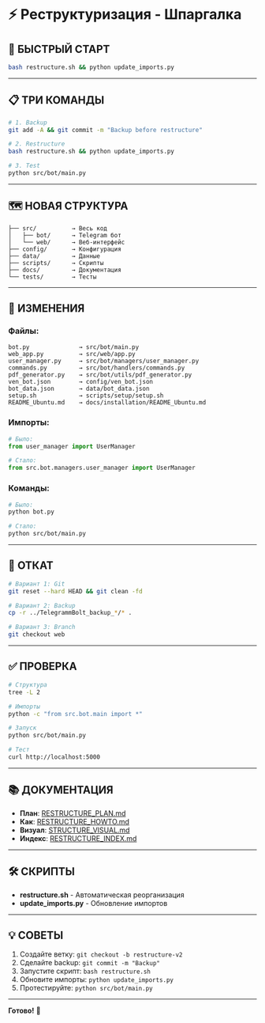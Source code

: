 # ⚡ Реструктуризация - Шпаргалка

## 🚀 БЫСТРЫЙ СТАРТ

```bash
bash restructure.sh && python update_imports.py
```

---

## 📋 ТРИ КОМАНДЫ

```bash
# 1. Backup
git add -A && git commit -m "Backup before restructure"

# 2. Restructure
bash restructure.sh && python update_imports.py

# 3. Test
python src/bot/main.py
```

---

## 🗺️ НОВАЯ СТРУКТУРА

```
├── src/          → Весь код
│   ├── bot/      → Telegram бот
│   └── web/      → Веб-интерфейс
├── config/       → Конфигурация
├── data/         → Данные
├── scripts/      → Скрипты
├── docs/         → Документация
└── tests/        → Тесты
```

---

## 📝 ИЗМЕНЕНИЯ

### Файлы:
```
bot.py              → src/bot/main.py
web_app.py          → src/web/app.py
user_manager.py     → src/bot/managers/user_manager.py
commands.py         → src/bot/handlers/commands.py
pdf_generator.py    → src/bot/utils/pdf_generator.py
ven_bot.json        → config/ven_bot.json
bot_data.json       → data/bot_data.json
setup.sh            → scripts/setup/setup.sh
README_Ubuntu.md    → docs/installation/README_Ubuntu.md
```

### Импорты:
```python
# Было:
from user_manager import UserManager

# Стало:
from src.bot.managers.user_manager import UserManager
```

### Команды:
```bash
# Было:
python bot.py

# Стало:
python src/bot/main.py
```

---

## 🔄 ОТКАТ

```bash
# Вариант 1: Git
git reset --hard HEAD && git clean -fd

# Вариант 2: Backup
cp -r ../TelegrammBolt_backup_*/* .

# Вариант 3: Branch
git checkout web
```

---

## ✅ ПРОВЕРКА

```bash
# Структура
tree -L 2

# Импорты
python -c "from src.bot.main import *"

# Запуск
python src/bot/main.py

# Тест
curl http://localhost:5000
```

---

## 📚 ДОКУМЕНТАЦИЯ

- **План**: [RESTRUCTURE_PLAN.md](RESTRUCTURE_PLAN.md)
- **Как**: [RESTRUCTURE_HOWTO.md](RESTRUCTURE_HOWTO.md)
- **Визуал**: [STRUCTURE_VISUAL.md](STRUCTURE_VISUAL.md)
- **Индекс**: [RESTRUCTURE_INDEX.md](RESTRUCTURE_INDEX.md)

---

## 🛠️ СКРИПТЫ

- **restructure.sh** - Автоматическая реорганизация
- **update_imports.py** - Обновление импортов

---

## 💡 СОВЕТЫ

1. Создайте ветку: `git checkout -b restructure-v2`
2. Сделайте backup: `git commit -m "Backup"`
3. Запустите скрипт: `bash restructure.sh`
4. Обновите импорты: `python update_imports.py`
5. Протестируйте: `python src/bot/main.py`

---

**Готово!** 🎉
